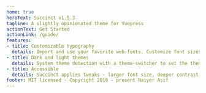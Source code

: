 ```yaml
---
home: true
heroText: Succinct v1.5.3
tagline: A slightly opinionated theme for Vuepress
actionText: Get Started
actionLink: /guide/
features:
- title: Customizable typography
  details: Import and use your favorite web-fonts. Customize font sizes and text-adjustment for body text. 
- title: Dark and light themes
  details: System theme detection with a theme-switcher to set the theme as per the user preference.
- title: Accessible
  details: Succinct applies tweaks - larger font size, deeper contrast, better legibility preferences - to improve the readability.
footer: MIT licensed · Copyright 2018 - present Naiyer Asif
---
```

